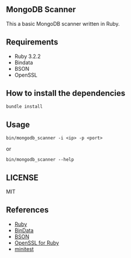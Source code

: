 MongoDB Scanner
---------------
This a basic MongoDB scanner written in Ruby.

Requirements
------------
* Ruby 3.2.2
* Bindata
* BSON
* OpenSSL

How to install the dependencies
-------------------------------
```
bundle install
```

Usage
-----
```
bin/mongodb_scanner -i <ip> -p <port>
```

or

```
bin/mongodb_scanner --help
```

LICENSE
-------
MIT

References
----------
* [Ruby](https://www.ruby-lang.org/en/)
* [BinData](https://github.com/dmendel/bindata)
* [BSON](https://github.com/mongodb/bson-ruby)
* [OpenSSL for Ruby](https://github.com/ruby/openssl)
* [minitest](https://github.com/minitest/minitest)

